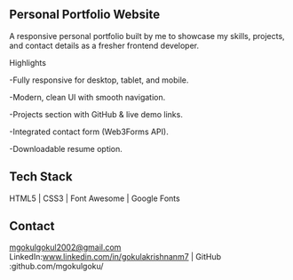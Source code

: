 ## Personal Portfolio Website
A responsive personal portfolio built by me to showcase my skills, projects, and contact details as a fresher frontend developer.

Highlights

  -Fully responsive for desktop, tablet, and mobile.
  
  -Modern, clean UI with smooth navigation.
  
  -Projects section with GitHub & live demo links.
  
  -Integrated contact form (Web3Forms API).
  
  -Downloadable resume option.

## Tech Stack
HTML5 | CSS3 | Font Awesome | Google Fonts

 ## Contact
mgokulgokul2002@gmail.com
LinkedIn:www.linkedin.com/in/gokulakrishnanm7 | GitHub :github.com/mgokulgoku/
